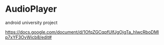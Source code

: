 # AudioPlayer
android
university project

https://docs.google.com/document/d/1OfqZGCqpfUlfJgOjgTa_hIwcRboDMlp7xYF3OvWicb8/edit#
